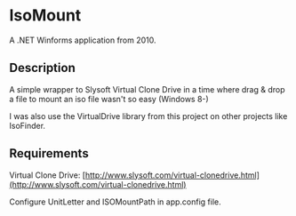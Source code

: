 # IsoMount

A .NET Winforms application from 2010.

## Description

A simple wrapper to Slysoft Virtual Clone Drive in a time where drag & drop a file to mount an iso file wasn't so easy (Windows 8-)

I was also use the VirtualDrive library from this project on other projects like IsoFinder.

## Requirements

Virtual Clone Drive: [http://www.slysoft.com/virtual-clonedrive.html](http://www.slysoft.com/virtual-clonedrive.html)

Configure UnitLetter and ISOMountPath in app.config file.